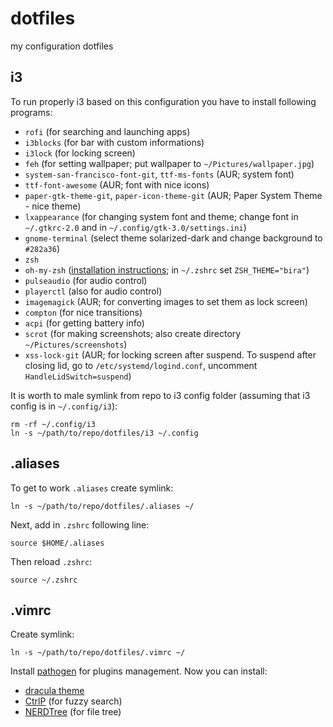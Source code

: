 # dotfiles
my configuration dotfiles

## i3
To run properly i3 based on this configuration you have to install following programs:
* `rofi` (for searching and launching apps)
* `i3blocks` (for bar with custom informations)
* `i3lock` (for locking screen)
* `feh` (for setting wallpaper; put wallpaper to `~/Pictures/wallpaper.jpg`)
* `system-san-francisco-font-git`, `ttf-ms-fonts` (AUR; system font)
* `ttf-font-awesome` (AUR; font with nice icons)
* `paper-gtk-theme-git`, `paper-icon-theme-git` (AUR; Paper System Theme - nice theme)
* `lxappearance` (for changing system font and theme; change font in `~/.gtkrc-2.0` and in `~/.config/gtk-3.0/settings.ini`)
* `gnome-terminal` (select theme solarized-dark and change background to `#282a36`)
* `zsh`
* `oh-my-zsh` ([installation instructions](https://github.com/robbyrussell/oh-my-zsh); in `~/.zshrc` set `ZSH_THEME="bira"`)
* `pulseaudio` (for audio control)
* `playerctl` (also for audio control)
* `imagemagick` (AUR; for converting images to set them as lock screen)
* `compton` (for nice transitions)
* `acpi` (for getting battery info)
* `scrot` (for making screenshots; also create directory `~/Pictures/screenshots`)
* `xss-lock-git` (AUR; for locking screen after suspend. To suspend after closing lid, go to `/etc/systemd/logind.conf`, uncomment `HandleLidSwitch=suspend`)

It is worth to male symlink from repo to i3 config folder (assuming that i3 config is in `~/.config/i3`):
```
rm -rf ~/.config/i3
ln -s ~/path/to/repo/dotfiles/i3 ~/.config
```
## .aliases
To get to work `.aliases` create symlink:
```
ln -s ~/path/to/repo/dotfiles/.aliases ~/
```
Next, add in `.zshrc` following line:
```
source $HOME/.aliases
```
Then reload `.zshrc`:
```
source ~/.zshrc
```
## .vimrc
Create symlink:
```
ln -s ~/path/to/repo/dotfiles/.vimrc ~/
```
Install [pathogen](https://github.com/tpope/vim-pathogen) for plugins management.
Now you can install:
* [dracula theme](https://draculatheme.com/vim/)
* [CtrlP](https://github.com/kien/ctrlp.vim) (for fuzzy search)
* [NERDTree](https://github.com/scrooloose/nerdtree) (for file tree)

